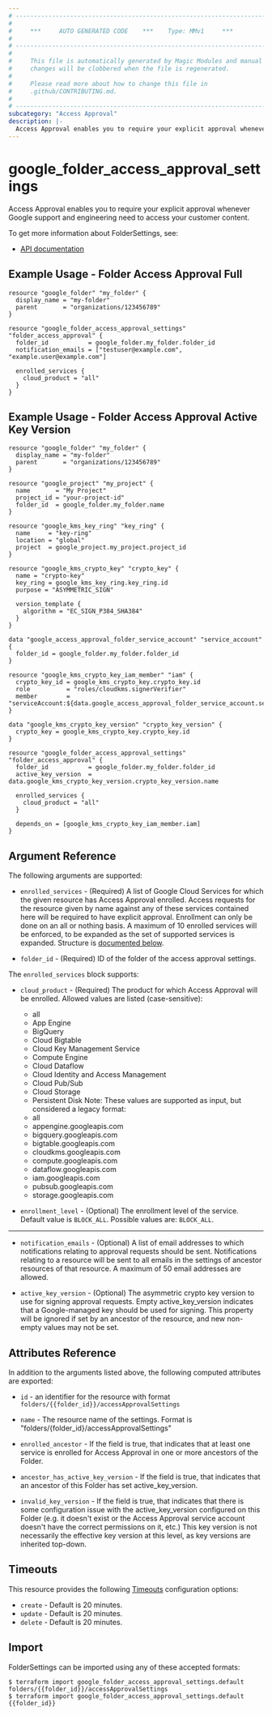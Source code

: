 ```yaml
---
# ----------------------------------------------------------------------------
#
#     ***     AUTO GENERATED CODE    ***    Type: MMv1     ***
#
# ----------------------------------------------------------------------------
#
#     This file is automatically generated by Magic Modules and manual
#     changes will be clobbered when the file is regenerated.
#
#     Please read more about how to change this file in
#     .github/CONTRIBUTING.md.
#
# ----------------------------------------------------------------------------
subcategory: "Access Approval"
description: |-
  Access Approval enables you to require your explicit approval whenever Google support and engineering need to access your customer content.
---
```


# google\_folder\_access\_approval\_settings

Access Approval enables you to require your explicit approval whenever Google support and engineering need to access your customer content.


To get more information about FolderSettings, see:

* [API documentation](https://cloud.google.com/access-approval/docs/reference/rest/v1/folders)

## Example Usage - Folder Access Approval Full


```hcl
resource "google_folder" "my_folder" {
  display_name = "my-folder"
  parent       = "organizations/123456789"
}

resource "google_folder_access_approval_settings" "folder_access_approval" {
  folder_id           = google_folder.my_folder.folder_id
  notification_emails = ["testuser@example.com", "example.user@example.com"]

  enrolled_services {
  	cloud_product = "all"
  }
}
```
## Example Usage - Folder Access Approval Active Key Version


```hcl
resource "google_folder" "my_folder" {
  display_name = "my-folder"
  parent       = "organizations/123456789"
}

resource "google_project" "my_project" {
  name       = "My Project"
  project_id = "your-project-id"
  folder_id  = google_folder.my_folder.name
}

resource "google_kms_key_ring" "key_ring" {
  name     = "key-ring"
  location = "global"
  project  = google_project.my_project.project_id
}

resource "google_kms_crypto_key" "crypto_key" {
  name = "crypto-key"
  key_ring = google_kms_key_ring.key_ring.id
  purpose = "ASYMMETRIC_SIGN"

  version_template {
    algorithm = "EC_SIGN_P384_SHA384"
  }
}

data "google_access_approval_folder_service_account" "service_account" {
  folder_id = google_folder.my_folder.folder_id
}

resource "google_kms_crypto_key_iam_member" "iam" {
  crypto_key_id = google_kms_crypto_key.crypto_key.id
  role          = "roles/cloudkms.signerVerifier"
  member        = "serviceAccount:${data.google_access_approval_folder_service_account.service_account.account_email}"
}

data "google_kms_crypto_key_version" "crypto_key_version" {
  crypto_key = google_kms_crypto_key.crypto_key.id
}

resource "google_folder_access_approval_settings" "folder_access_approval" {
  folder_id           = google_folder.my_folder.folder_id
  active_key_version  = data.google_kms_crypto_key_version.crypto_key_version.name

  enrolled_services {
  	cloud_product = "all"
  }

  depends_on = [google_kms_crypto_key_iam_member.iam]
}
```

## Argument Reference

The following arguments are supported:


* `enrolled_services` -
  (Required)
  A list of Google Cloud Services for which the given resource has Access Approval enrolled.
  Access requests for the resource given by name against any of these services contained here will be required
  to have explicit approval. Enrollment can only be done on an all or nothing basis.
  A maximum of 10 enrolled services will be enforced, to be expanded as the set of supported services is expanded.
  Structure is [documented below](#nested_enrolled_services).

* `folder_id` -
  (Required)
  ID of the folder of the access approval settings.


<a name="nested_enrolled_services"></a>The `enrolled_services` block supports:

* `cloud_product` -
  (Required)
  The product for which Access Approval will be enrolled. Allowed values are listed (case-sensitive):
    * all
    * App Engine
    * BigQuery
    * Cloud Bigtable
    * Cloud Key Management Service
    * Compute Engine
    * Cloud Dataflow
    * Cloud Identity and Access Management
    * Cloud Pub/Sub
    * Cloud Storage
    * Persistent Disk
  Note: These values are supported as input, but considered a legacy format:
    * all
    * appengine.googleapis.com
    * bigquery.googleapis.com
    * bigtable.googleapis.com
    * cloudkms.googleapis.com
    * compute.googleapis.com
    * dataflow.googleapis.com
    * iam.googleapis.com
    * pubsub.googleapis.com
    * storage.googleapis.com

* `enrollment_level` -
  (Optional)
  The enrollment level of the service.
  Default value is `BLOCK_ALL`.
  Possible values are: `BLOCK_ALL`.

- - -


* `notification_emails` -
  (Optional)
  A list of email addresses to which notifications relating to approval requests should be sent.
  Notifications relating to a resource will be sent to all emails in the settings of ancestor
  resources of that resource. A maximum of 50 email addresses are allowed.

* `active_key_version` -
  (Optional)
  The asymmetric crypto key version to use for signing approval requests.
  Empty active_key_version indicates that a Google-managed key should be used for signing.
  This property will be ignored if set by an ancestor of the resource, and new non-empty values may not be set.


## Attributes Reference

In addition to the arguments listed above, the following computed attributes are exported:

* `id` - an identifier for the resource with format `folders/{{folder_id}}/accessApprovalSettings`

* `name` -
  The resource name of the settings. Format is "folders/{folder_id}/accessApprovalSettings"

* `enrolled_ancestor` -
  If the field is true, that indicates that at least one service is enrolled for Access Approval in one or more ancestors of the Folder.

* `ancestor_has_active_key_version` -
  If the field is true, that indicates that an ancestor of this Folder has set active_key_version.

* `invalid_key_version` -
  If the field is true, that indicates that there is some configuration issue with the active_key_version
  configured on this Folder (e.g. it doesn't exist or the Access Approval service account doesn't have the
  correct permissions on it, etc.) This key version is not necessarily the effective key version at this level,
  as key versions are inherited top-down.


## Timeouts

This resource provides the following
[Timeouts](https://developer.hashicorp.com/terraform/plugin/sdkv2/resources/retries-and-customizable-timeouts) configuration options:

- `create` - Default is 20 minutes.
- `update` - Default is 20 minutes.
- `delete` - Default is 20 minutes.

## Import


FolderSettings can be imported using any of these accepted formats:

```
$ terraform import google_folder_access_approval_settings.default folders/{{folder_id}}/accessApprovalSettings
$ terraform import google_folder_access_approval_settings.default {{folder_id}}
```
